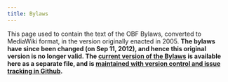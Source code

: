 ```yaml
---
title: Bylaws
---
```


This page used to contain the text of the OBF Bylaws, converted to
MediaWiki format, in the version originally enacted in 2005. **The
bylaws have since been changed (on Sep 11, 2012), and hence this
original version is no longer valid. The [current version of the
Bylaws](:File:OBF-Bylaws.pdf "wikilink") is available here as a separate
file, and is [maintained with version control and issue tracking in
Github](https://github.com/OBF/obf-docs).**
